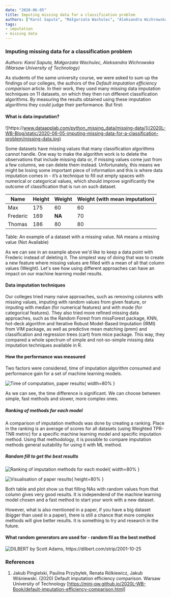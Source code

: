 ```yaml
---
date: "2020-06-05"
title: Imputing missing data for a classification problem
authors: ["Karol Saputa", "Małgorzata Wachulec", "Aleksandra Wichrowska"]
tags:
- imputation
- missing data
---
```




### Imputing missing data for a classification problem

*Authors: Karol Saputa, Małgorzata Wachulec, Aleksandra Wichrowska (Warsaw University of Technology)*

As students of the same university course, we were asked to sum up the findings of our colleges, the authors of the *Default imputation efficiency comparison* article. In their work, they used many missing data imputation techniques on 11 datasets, on which they then run different classification algorithms. By measuring the results obtained using these imputation algorithms they could judge their performance. But first:

#### What is data imputation?

![ht<i></i>tps://www.dataapplab.com/python_missing_data/missing-data/](/2020L-WB-Blog/static/2020-06-05-imputing-missing-data-for-a-classification-problem/missing-data.jpg)

Some datasets have missing values that many classification algorithms cannot handle. One way to make the algorithm work is to delete the observations that include missing data or, if missing values come just from a few columns, we can delete them instead. Unfortunately, this means we might be losing some important piece of information and this is where data imputation comes in - it’s a technique to fill out empty spaces with numerical or categorical values, which should improve significantly the outcome of classification that is run on such dataset.

| Name| Height | Weight | Weight (with mean imputation)
| --------|----------|----------| ----------|
| Max | 175 | 60 | 60|
| Frederic | 169 | **NA** | 70 |
| Thomas | 186 | 80 | 80 |


Table: An example of a dataset with a missing value. NA means a missing value (Not Available)

As we can see in an example above we'd like to keep a data point with Frederic instead of deleting it. The simplest way of doing that was to create a new feature where missing values are filled with a mean of all that column values (Weight). Let's see how using different approaches can have an impact on our machine learning model results.

#### Data imputation techniques

Our colleges tried many naive approaches, such as removing columns with missing values, imputing with random values from given feature, or imputing with median (for numerical features) and with mode (for categorical features). They also tried more refined missing data approaches, such as the Random Forest from missForest package, KNN, hot-deck algorithm and Iterative Robust Model-Based Imputation (IRMI) from VIM package, as well as predictive mean matching (pmm) and classification and regression trees (cart) from mice package. This way, they compared a whole spectrum of simple and not-so-simple missing data imputation techniques available in R.

#### How the performance was measured


Two factors were considered, time of imputation algorithm consumed and performance gain for a set of machine learning models.

![Time of computation, paper results](/2020L-WB-Blog/static/2020-06-05-imputing-missing-data-for-a-classification-problem/time.png){ width=80% }

As we can see, the time difference is significant. We can choose between simple, fast methods and slower, more complex ones. 

##### Ranking of methods for each model

A comparison of imputation methods was done by creating a ranking. Place in the ranking is an average of scores for all datasets (using Weighted TPR-TNR metric) for a specific machine learning model and specific imputation method. Using that methodology, it is possible to compare imputation methods general suitability for using it with ML method.


##### Random fill to get the best results


![Ranking of imputation methods for each model](/2020L-WB-Blog/static/2020-06-05-imputing-missing-data-for-a-classification-problem/ranking.png){ width=80% }

![Visualisation of paper results](/2020L-WB-Blog/static/2020-06-05-imputing-missing-data-for-a-classification-problem/ranking_plot.png){ height=80% }

Both table and plot show us that filling NAs with random values from that column gives very good results. It is independend of the machine learning model chosen and a fast method to start your work with a new dataset.

However, what is also mentioned in a paper, if you have a big dataset (bigger than used in a paper), there is still a chance that more complex methods will give better results. It is something to try and research in the future.

#### What random generators are used for - random fil as the best method

![DILBERT by Scott Adams, ht<i></i>tps://dilbert.com/strip/2001-10-25](/2020L-WB-Blog/static/2020-06-05-imputing-missing-data-for-a-classification-problem/Dilbert.gif)

### References
1. Jakub Pingielski, Paulina Przybyłek, Renata Rólkiewicz, Jakub Wiśniewski. (2020) Default imputation efficiency comparison. Warsaw University of Technology
[https://mini-pw.github.io/2020L-WB-Book/default-imputation-efficiency-comparison.html]

